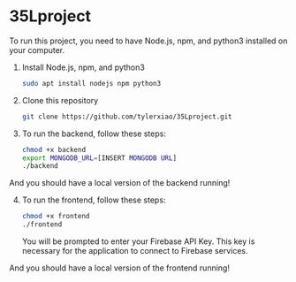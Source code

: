 # 35Lproject


To run this project, you need to have Node.js, npm, and python3 installed on your computer.
1. Install Node.js, npm, and python3
    ```bash
    sudo apt install nodejs npm python3
    ```
2. Clone this repository
    ```bash
    git clone https://github.com/tylerxiao/35Lproject.git
    ```
3. To run the backend, follow these steps:
    ```bash
    chmod +x backend
    export MONGODB_URL=[INSERT MONGODB URL]
    ./backend
    ```
And you should have a local version of the backend running!

4. To run the frontend, follow these steps:
    ```bash
    chmod +x frontend
    ./frontend
    ```
    You will be prompted to enter your Firebase API Key. This key is necessary for the application to connect to Firebase services.

And you should have a local version of the frontend running!

